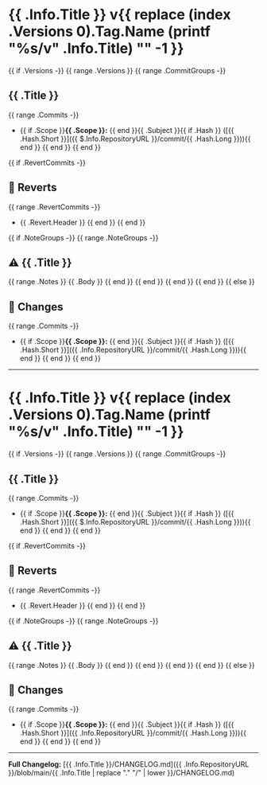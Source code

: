 # {{ .Info.Title }} v{{ replace (index .Versions 0).Tag.Name (printf "%s/v" .Info.Title) "" -1 }}

{{ if .Versions -}}
{{ range .Versions }}
{{ range .CommitGroups -}}
## {{ .Title }}
{{ range .Commits -}}
- {{ if .Scope }}**{{ .Scope }}:** {{ end }}{{ .Subject }}{{ if .Hash }} ([{{ .Hash.Short }}]({{ $.Info.RepositoryURL }}/commit/{{ .Hash.Long }})){{ end }}
{{ end }}
{{ end }}

{{ if .RevertCommits -}}
## 🔄 Reverts
{{ range .RevertCommits -}}
- {{ .Revert.Header }}
{{ end }}
{{ end }}

{{ if .NoteGroups -}}
{{ range .NoteGroups -}}
## ⚠️ {{ .Title }}
{{ range .Notes }}
{{ .Body }}
{{ end }}
{{ end }}
{{ end }}
{{ end }}
{{ else }}
## 📝 Changes

{{ range .Commits -}}
- {{ if .Scope }}**{{ .Scope }}:** {{ end }}{{ .Subject }}{{ if .Hash }} ([{{ .Hash.Short }}]({{ .Info.RepositoryURL }}/commit/{{ .Hash.Long }})){{ end }}
{{ end }}
{{ end }}

---

# {{ .Info.Title }} v{{ replace (index .Versions 0).Tag.Name (printf "%s/v" .Info.Title) "" -1 }}

{{ if .Versions -}}
{{ range .Versions }}
{{ range .CommitGroups -}}
## {{ .Title }}
{{ range .Commits -}}
- {{ if .Scope }}**{{ .Scope }}:** {{ end }}{{ .Subject }}{{ if .Hash }} ([{{ .Hash.Short }}]({{ $.Info.RepositoryURL }}/commit/{{ .Hash.Long }})){{ end }}
{{ end }}
{{ end }}

{{ if .RevertCommits -}}
## 🔄 Reverts
{{ range .RevertCommits -}}
- {{ .Revert.Header }}
{{ end }}
{{ end }}

{{ if .NoteGroups -}}
{{ range .NoteGroups -}}
## ⚠️ {{ .Title }}
{{ range .Notes }}
{{ .Body }}
{{ end }}
{{ end }}
{{ end }}
{{ end }}
{{ else }}
## 📝 Changes

{{ range .Commits -}}
- {{ if .Scope }}**{{ .Scope }}:** {{ end }}{{ .Subject }}{{ if .Hash }} ([{{ .Hash.Short }}]({{ .Info.RepositoryURL }}/commit/{{ .Hash.Long }})){{ end }}
{{ end }}
{{ end }}

---

**Full Changelog:** [{{ .Info.Title }}/CHANGELOG.md]({{ .Info.RepositoryURL }}/blob/main/{{ .Info.Title | replace "." "/" | lower }}/CHANGELOG.md)


